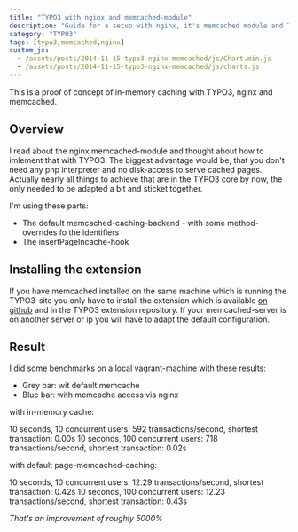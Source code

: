```yaml
---
title: "TYPO3 with nginx and memcached-module"
description: "Guide for a setup with nginx, it's memcached module and TYPO3"
category: "TYPO3"
tags: [typo3,memcached,nginx]
custom_js:
  - /assets/posts/2014-11-15-typo3-nginx-memcached/js/Chart.min.js
  - /assets/posts/2014-11-15-typo3-nginx-memcached/js/charts.js
---
```


This is a proof of concept of in-memory caching with TYPO3, nginx and memcached.<!--more-->

## Overview

I read about the nginx memcached-module and thought about how to imlement that with TYPO3. The biggest advantage would be,
that you don't need any php interpreter and no disk-access to serve cached pages. Actually nearly all things to achieve
that are in the TYPO3 core by now, the only needed to be adapted a bit and sticket together.

I'm using these parts:

* The default memcached-caching-backend - with some method-overrides fo the identifiers
* The insertPageIncache-hook

## Installing the extension

If you have memcached installed on the same machine which is running the TYPO3-site you only have to install the extension
which is available [on github](https://github.com/phbergsmann/nginx_memcached) and in the TYPO3 extension repository. If your
memcached-server is on another server or ip you will have to adapt the default configuration.

## Result

I did some benchmarks on a local vagrant-machine with these results:

- Grey bar: wit default memcache
- Blue bar: with memcache access via nginx

<canvas id="chart1" height="450" width="600"></canvas>

<canvas id="chart2" height="450" width="600"></canvas>

with in-memory cache:

10 seconds, 10 concurrent users: 592 transactions/second, shortest transaction: 0.00s
10 seconds, 100 concurrent users: 718 transactions/second, shortest transaction: 0.02s

with default page-memcached-caching:

10 seconds, 10 concurrent users: 12.29 transactions/second, shortest transaction: 0.42s
10 seconds, 100 concurrent users: 12.23 transactions/second, shortest transaction: 0.43s

*That's an improvement of roughly 5000%*
